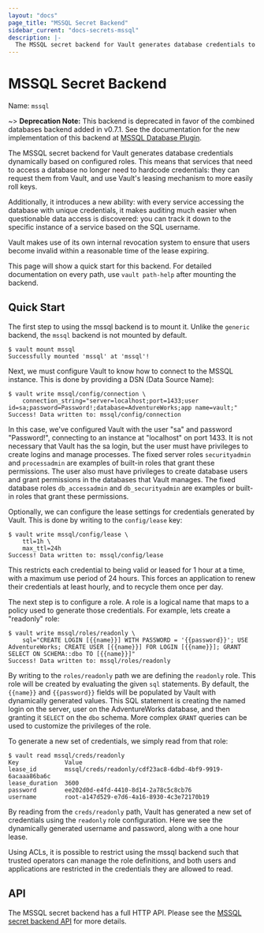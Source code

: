 ```yaml
---
layout: "docs"
page_title: "MSSQL Secret Backend"
sidebar_current: "docs-secrets-mssql"
description: |-
  The MSSQL secret backend for Vault generates database credentials to access Microsoft Sql Server.
---
```


# MSSQL Secret Backend

Name: `mssql`

~> **Deprecation Note:** This backend is deprecated in favor of the
combined databases backend added in v0.7.1. See the documentation for
the new implementation of this backend at
[MSSQL Database Plugin](/docs/secrets/databases/mssql.html).

The MSSQL secret backend for Vault generates database credentials
dynamically based on configured roles. This means that services that need
to access a database no longer need to hardcode credentials: they can request
them from Vault, and use Vault's leasing mechanism to more easily roll keys.

Additionally, it introduces a new ability: with every service accessing
the database with unique credentials, it makes auditing much easier when
questionable data access is discovered: you can track it down to the specific
instance of a service based on the SQL username.

Vault makes use of its own internal revocation system to ensure that users
become invalid within a reasonable time of the lease expiring.

This page will show a quick start for this backend. For detailed documentation
on every path, use `vault path-help` after mounting the backend.

## Quick Start

The first step to using the mssql backend is to mount it.
Unlike the `generic` backend, the `mssql` backend is not mounted by default.

```
$ vault mount mssql
Successfully mounted 'mssql' at 'mssql'!
```

Next, we must configure Vault to know how to connect to the MSSQL
instance. This is done by providing a DSN (Data Source Name):

```
$ vault write mssql/config/connection \
    connection_string="server=localhost;port=1433;user id=sa;password=Password!;database=AdventureWorks;app name=vault;"
Success! Data written to: mssql/config/connection
```

In this case, we've configured Vault with the user "sa" and password "Password!",
connecting to an instance at "localhost" on port 1433. It is not necessary
that Vault has the sa login, but the user must have privileges to create
logins and manage processes. The fixed server roles `securityadmin` and
`processadmin` are examples of built-in roles that grant these permissions. The
user also must have privileges to create database users and grant permissions in
the databases that Vault manages.  The fixed database roles `db_accessadmin` and
`db_securityadmin` are examples or built-in roles that grant these permissions.

Optionally, we can configure the lease settings for credentials generated
by Vault. This is done by writing to the `config/lease` key:

```
$ vault write mssql/config/lease \
    ttl=1h \
    max_ttl=24h
Success! Data written to: mssql/config/lease
```

This restricts each credential to being valid or leased for 1 hour
at a time, with a maximum use period of 24 hours. This forces an
application to renew their credentials at least hourly, and to recycle
them once per day.

The next step is to configure a role. A role is a logical name that maps
to a policy used to generate those credentials. For example, lets create
a "readonly" role:

```
$ vault write mssql/roles/readonly \
    sql="CREATE LOGIN [{{name}}] WITH PASSWORD = '{{password}}'; USE AdventureWorks; CREATE USER [{{name}}] FOR LOGIN [{{name}}]; GRANT SELECT ON SCHEMA::dbo TO [{{name}}]"
Success! Data written to: mssql/roles/readonly
```

By writing to the `roles/readonly` path we are defining the `readonly` role.
This role will be created by evaluating the given `sql` statements. By
default, the `{{name}}` and `{{password}}` fields will be populated by
Vault with dynamically generated values. This SQL statement is creating
the named login on the server, user on the AdventureWorks database, and
then granting it `SELECT` on the `dbo` schema. More complex `GRANT` queries
can be used to customize the privileges of the role.

To generate a new set of credentials, we simply read from that role:

```
$ vault read mssql/creds/readonly
Key           	Value
lease_id      	mssql/creds/readonly/cdf23ac8-6dbd-4bf9-9919-6acaaa86ba6c
lease_duration	3600
password      	ee202d0d-e4fd-4410-8d14-2a78c5c8cb76
username      	root-a147d529-e7d6-4a16-8930-4c3e72170b19
```

By reading from the `creds/readonly` path, Vault has generated a new
set of credentials using the `readonly` role configuration. Here we
see the dynamically generated username and password, along with a one
hour lease.

Using ACLs, it is possible to restrict using the mssql backend such
that trusted operators can manage the role definitions, and both
users and applications are restricted in the credentials they are
allowed to read.

## API

The MSSQL secret backend has a full HTTP API. Please see the
[MSSQL secret backend API](/api/secret/mssql/index.html) for more
details.
